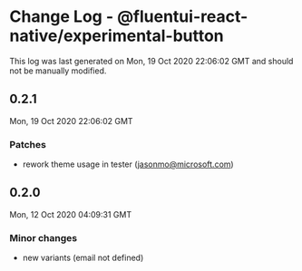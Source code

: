 # Change Log - @fluentui-react-native/experimental-button

This log was last generated on Mon, 19 Oct 2020 22:06:02 GMT and should not be manually modified.

<!-- Start content -->

## 0.2.1

Mon, 19 Oct 2020 22:06:02 GMT

### Patches

- rework theme usage in tester (jasonmo@microsoft.com)

## 0.2.0

Mon, 12 Oct 2020 04:09:31 GMT

### Minor changes

- new variants (email not defined)
